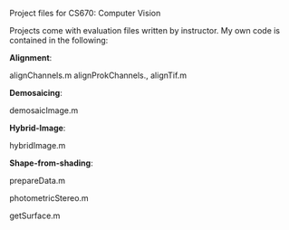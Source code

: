 Project files for CS670: Computer Vision

Projects come with evaluation files written by instructor. My own code is contained in the following:

**Alignment**:

alignChannels.m
alignProkChannels.,
alignTif.m

**Demosaicing**:

demosaicImage.m

**Hybrid-Image**:

hybridImage.m

**Shape-from-shading**:

prepareData.m

photometricStereo.m

getSurface.m


